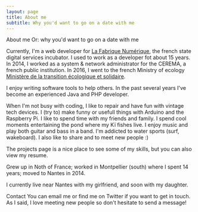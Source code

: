 ```yaml
---
layout: page
title: About me
subtitle: Why you'd want to go on a date with me
---
```


About me
Or: why you'd want to go on a date with me

Currently, I'm a web developer for [La Fabrique Numérique](), the french state digital services incubator. I used to work as a developer fot about 15 years. In 2014, I worked as a system & network administrator for the CEREMA, a french public institution. In 2016, I went to the french Ministry of ecology [Ministère de la transition écologique et solidaire](https://www.ecologique-solidaire.gouv.fr/fabrique-numerique).

I enjoy writing software tools to help others. In the past several years I've become an experienced Java and PHP developer.

When I'm not busy with coding, I like to repair and have fun with vintage tech devices. I (try to) make funny or usefull things with Arduino and the Raspberry Pi. I like to spend time with my friends and family. I spend cool moments entertaining the pond where my Kï fishes live. I enjoy music and play both guitar and bass in a band. I'm addicted to water sports (surf, wakeboard). I also like to share and to meet new people :)

The projects page is a nice place to see some of my skills, but you can also view my resume.

Grew up in Noth of France; worked in Montpellier (south) where I spent 14 years; moved to Nantes in 2014.

I currently live near Nantes with my girlfriend, and soon with my daughter.

Contact
You can email me or find me on Twitter if you want to get in touch. As I said, I love meeting new people so don't hesitate to send a message!
